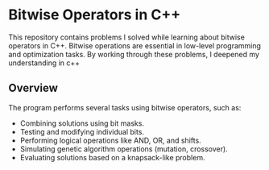 # Bitwise Operators in C++
This repository contains problems I solved while learning about bitwise operators in C++. Bitwise operations are essential in low-level programming and optimization tasks. By working through these problems, I deepened my understanding in c++
## Overview



The program performs several tasks using bitwise operators, such as:

- Combining solutions using bit masks.
- Testing and modifying individual bits.
- Performing logical operations like AND, OR, and shifts.
- Simulating genetic algorithm operations (mutation, crossover).
- Evaluating solutions based on a knapsack-like problem.
